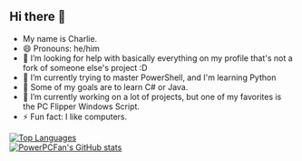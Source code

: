 ## Hi there 👋

- My name is Charlie.
- 😄 Pronouns: he/him
- 🤔 I’m looking for help with basically everything on my profile that's not a fork of someone else's project :D
- 🌱 I’m currently trying to master PowerShell, and I'm learning Python
- 🌱 Some of my goals are to learn C# or Java.
- 🔭 I’m currently working on a lot of projects, but one of my favorites is the PC Flipper Windows Script. 
- ⚡ Fun fact: I like computers. 

[![Top Languages](https://github-readme-stats.vercel.app/api/top-langs/?username=PowerPCFan&theme=transparent&layout=compact&size_weight=0.1&count_weight=0.9)](https://github.com/anuraghazra/github-readme-stats)  
[![PowerPCFan's GitHub stats](https://github-readme-stats.vercel.app/api?username=PowerPCFan&theme=transparent)](https://github.com/anuraghazra/github-readme-stats)  
